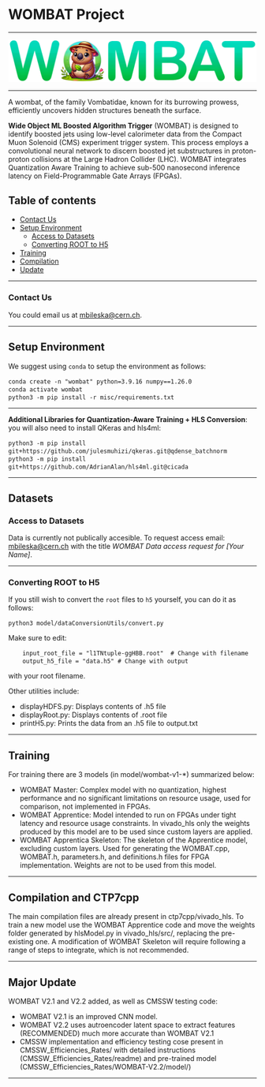 # WOMBAT Project
---
![logo](assets/WOMBATlogoMini.png)

---
A wombat, of the family Vombatidae, known for its burrowing prowess, efficiently uncovers hidden structures beneath the surface. 

**Wide Object ML Boosted Algorithm Trigger** (WOMBAT) is designed to identify boosted jets using low-level calorimeter data from the Compact Muon Solenoid (CMS) experiment trigger system. This process employs a convolutional neural network to discern boosted jet substructures in proton-proton collisions at the Large Hadron Collider (LHC). WOMBAT integrates Quantization Aware Training to achieve sub-500 nanosecond inference latency on Field-Programmable Gate Arrays (FPGAs).

## Table of contents
  - [Contact Us](#Contact-Us)
- [Setup Environment](#Setup-Environment)
  - [Access to Datasets](#Access-to-Datasets)
  - [Converting ROOT to H5](#Converting-ROOT-to-H5)
- [Training](#Training)
- [Compilation](#Compilation)
- [Update](#Update)
---

### Contact Us

You could email us at [mbileska@cern.ch](mailto:mbileska@cern.ch). 

---
## Setup Environment

We suggest using `conda` to setup the environment as follows:
```
conda create -n "wombat" python=3.9.16 numpy==1.26.0
conda activate wombat
python3 -m pip install -r misc/requirements.txt
```
---
**Additional Libraries for Quantization-Aware Training + HLS Conversion**: you will also need to install QKeras and hls4ml:
```
python3 -m pip install git+https://github.com/julesmuhizi/qkeras.git@qdense_batchnorm
python3 -m pip install git+https://github.com/AdrianAlan/hls4ml.git@cicada
```
---
## Datasets

### Access to Datasets
Data is currently not publically accesible. To request access email: [mbileska@cern.ch](mailto:mbileska@cern.ch) with the title *WOMBAT Data access request for [Your Name]*.

---
### Converting ROOT to H5
If you still wish to convert the `root` files to `h5` yourself, you can do it as follows:
```
python3 model/dataConversionUtils/convert.py 
```
Make sure to edit: 
```
    input_root_file = "l1TNtuple-ggHBB.root"  # Change with filename
    output_h5_file = "data.h5" # Change with output
```
with your root filename.

Other utilities include:
- displayHDFS.py: Displays contents of .h5 file
- displayRoot.py: Displays contents of .root file
- printH5.py: Prints the data from an .h5 file to output.txt


---
## Training
For training there are 3 models (in model/wombat-v1-*) summarized below:
- WOMBAT Master: Complex model with no quantization, highest performance and no significant limitations on resource usage, used for comparison, not implemented in FPGAs.
- WOMBAT Apprentice: Model intended to run on FPGAs under tight latency and resource usage constraints. In vivado_hls only the weights produced by this model are to be used since custom layers are applied.
- WOMBAT Apprentica Skeleton: The skeleton of the Apprentice model, excluding custom layers. Used for generating the WOMBAT.cpp, WOMBAT.h, parameters.h, and definitions.h files for FPGA implementation. Weights are not to be used from this model.


---
## Compilation and CTP7cpp
The main compilation files are already present in ctp7cpp/vivado_hls. To train a new model use the WOMBAT Apprentice code and move the weights folder generated by hlsModel.py in vivado_hls/src/, replacing the pre-existing one. A modification of WOMBAT Skeleton will require following a range of steps to integrate, which is not recommended. 

---
## Major Update
WOMBAT V2.1 and V2.2 added, as well as CMSSW testing code:
- WOMBAT V2.1 is an improved CNN model.
- WOMBAT V2.2 uses autroencoder latent space to extract features (RECOMMENDED) much more accurate than WOMBAT V2.1
- CMSSW implementation and efficiency testing cose present in CMSSW_Efficiencies_Rates/ with detailed instructions (CMSSW_Efficiencies_Rates/readme) and pre-trained model (CMSSW_Efficiencies_Rates/WOMBAT-V2.2/model/)

---
